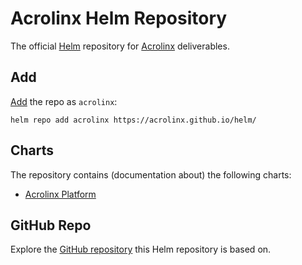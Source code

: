 Acrolinx Helm Repository
==========================
The official [Helm][helm-home] repository for [Acrolinx][acrolinx-home] deliverables.

Add
-----

[Add][helm-repo-add] the repo as `acrolinx`:
```shell
helm repo add acrolinx https://acrolinx.github.io/helm/
```

Charts
-------
The repository contains (documentation about) the following charts:
* [Acrolinx Platform][self-docs-platform]

GitHub Repo
-----------
Explore the [GitHub repository][acrolinx-helm-repo-github] this Helm repository is based on. 


[acrolinx-home]: https://www.acrolinx.com/
[acrolinx-helm-repo-github]: https://github.com/acrolinx/helm
[helm-home]: https://helm.sh/
[helm-repo-add]: https://helm.sh/docs/helm/helm_repo_add/
[self-docs-platform]: resources/core-platform/helm/chart/README.md